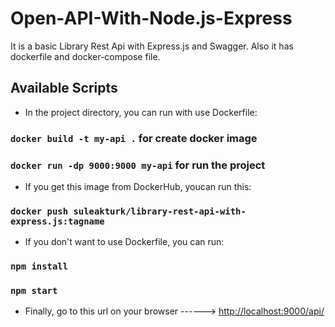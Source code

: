 # Open-API-With-Node.js-Express

It is a basic Library Rest Api with Express.js and Swagger.
Also it has dockerfile and docker-compose file.


## Available Scripts

- In the project directory, you can run with use Dockerfile:


### `docker build -t my-api .` for create docker image

### `docker run -dp 9000:9000 my-api` for run the project


- If you get this image from DockerHub, youcan run this:

### `docker push suleakturk/library-rest-api-with-express.js:tagname` 


- If you don't want to use Dockerfile, you can run:

### `npm install` 

### `npm start` 

- Finally, go to this url on your browser   ------>   [http://localhost:9000/api/](http://localhost:9000/api/)

